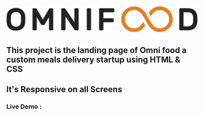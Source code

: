 #  <img  src="img/omnifood-logo.png" >
## This project is the landing page of Omni food a custom meals delivery startup using HTML & CSS
   


## It's Responsive on all Screens



### Live Demo : 
